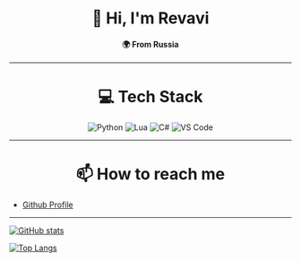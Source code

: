 <h1 align="center">👋 Hi, I'm Revavi</h1>
<h4 align="center">🌍 From Russia</h6>

---

<h1 align="center">💻 Tech Stack</h1>
<div align="center">
  <img src="https://img.shields.io/badge/Python-3776AB?style=for-the-badge&logo=python&logoColor=white" alt="Python">
  <img src="https://img.shields.io/badge/Lua-2C2D72?style=for-the-badge&logo=lua&logoColor=white" alt="Lua">
  <img src="https://img.shields.io/badge/C%23-239120?style=for-the-badge&logo=c-sharp&logoColor=white" alt="С#">
  <img src="https://img.shields.io/badge/VS%20Code-0078D4?style=for-the-badge&logo=visualstudiocode&logoColor=white" alt="VS Code">
</div>

---

<h1 align="center">📫 How to reach me</h1>

- [Github Profile](https://github.com/Revavi)

---
  
[![GitHub stats](https://github-readme-stats.vercel.app/api?username=Revavi&show_icons=true)](https://github.com/Revavi)

[![Top Langs](https://github-readme-stats.vercel.app/api/top-langs/?username=Revavi)](https://github.com/Revavi)

